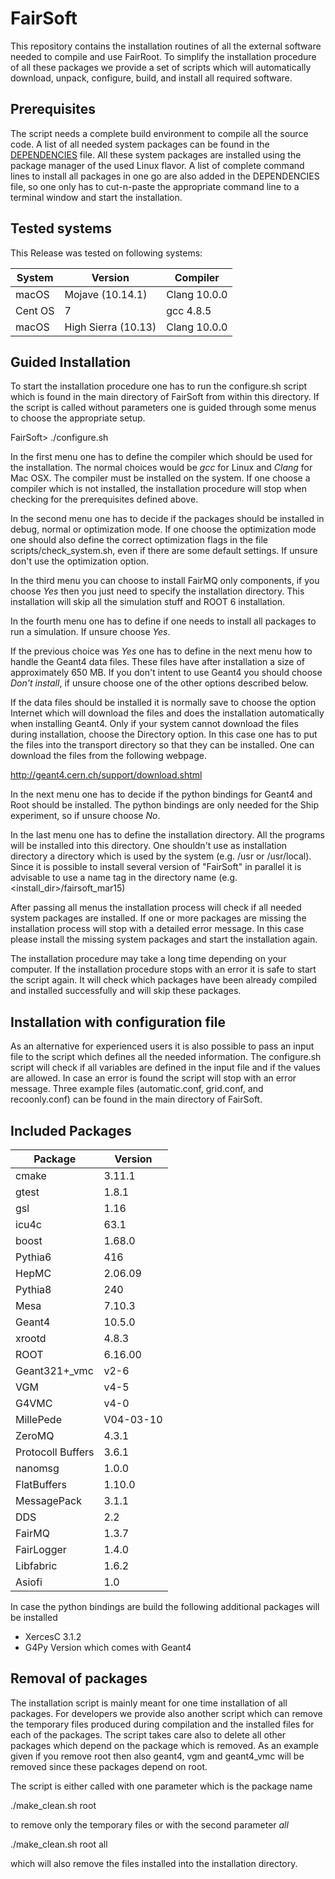 # FairSoft

This repository contains the installation routines of all the external software needed
to compile and use FairRoot.
To simplify the installation procedure of all these packages we provide a set of
scripts which will automatically download, unpack, configure, build‚ and install
all required software.

## Prerequisites

The script needs a complete build environment to compile all the source code. A list
of all needed system packages can be found in the [DEPENDENCIES](dependencies.md) file. All these system
packages are installed using the package manager of the used Linux flavor. A list of
complete command lines to install all packages in one go are also added in the
DEPENDENCIES file, so one only has to cut-n-paste the appropriate command line to a
terminal window and start the installation.

## Tested systems
This Release was tested on following systems:

| System   | Version              |  Compiler    |
|----------|----------------------|--------------|
| macOS    | Mojave (10.14.1)     | Clang 10.0.0 |
| Cent OS  | 7                    | gcc 4.8.5    |
| macOS    | High Sierra (10.13)  | Clang 10.0.0 |


## Guided Installation

To start the installation procedure one has to run the configure.sh script which is
found in the main directory of FairSoft from within this directory. If the script is
called without parameters one is guided through some menus to choose the appropriate
setup.

  FairSoft> ./configure.sh

In the first menu one has to define the compiler which should be used for the
installation. The normal choices would be _gcc_ for Linux and _Clang_ for Mac OSX.
The compiler must be installed on the system. If one choose a compiler which is not
installed, the installation procedure will stop when checking for the prerequisites
defined above.

In the second menu one has to decide if the packages should be installed in
debug, normal or optimization mode. If one choose the optimization mode one
should also define the correct optimization flags in the file
scripts/check_system.sh, even if there are some default settings.
If unsure don't use the optimization option.

In the third menu you can choose to install FairMQ only components,
if you choose _Yes_ then you just need to specify the installation directory. This installation will skip all the simulation stuff and ROOT 6 installation.

In the fourth menu one has to define if one needs to install all packages to
run a simulation. If unsure choose _Yes_.

If the previous choice was _Yes_ one has to define in the next menu how to handle the
Geant4 data files. These files have after installation a size of approximately 650 MB.
If you don't intent to use Geant4 you should choose _Don't install_, if unsure choose
one of the other options described below.

If the data files should be installed it is normally save to choose the
option Internet which will download the files and does the installation
automatically when installing Geant4.
Only if your system cannot download the files during installation, choose the
Directory option.  In this case one has to put the files into the transport directory
so that they can be installed. One can download the files from the following webpage.

http://geant4.cern.ch/support/download.shtml


In the next menu one has to decide if the python bindings for Geant4 and Root should
be installed. The python bindings are only needed for the Ship experiment,
so if unsure choose _No_.

In the last menu one has to define the installation directory. All the programs will be
installed into this directory. One shouldn't use as installation directory a directory
which is used by the system (e.g. /usr or /usr/local). Since it is possible to install
several version of "FairSoft" in parallel it is advisable to use a name tag in the
directory name (e.g. <install_dir>/fairsoft_mar15)

After passing all menus the installation process will check if all needed system
packages are installed. If one or more packages are missing the installation process
will stop with a detailed error message. In this case please install the missing
system packages and start the installation again.

The installation procedure may take a long time depending on your computer. If the
installation procedure stops with an error it is safe to start the script again.
It will check which packages have been already compiled and installed successfully
and will skip these packages.

## Installation with configuration file

As an alternative for experienced users it is also possible to pass an input file to
the script which defines all the needed information. The configure.sh script will
check if all variables are defined in the input file and if the values are allowed.
In case an error is found the script will stop with an error message. Three example
files (automatic.conf, grid.conf, and recoonly.conf) can be found in the main
directory of FairSoft.

## Included Packages

|Package|Version|
|---|---|
| cmake  |3.11.1 |
| gtest  |1.8.1|
| gsl    |1.16|
| icu4c  |63.1|
| boost  |1.68.0|
| Pythia6 |416|
| HepMC  |2.06.09|
| Pythia8| 240|
| Mesa | 7.10.3|
| Geant4 |10.5.0|
| xrootd |4.8.3|
| ROOT | 6.16.00|
| Geant321+_vmc| v2-6|
| VGM| v4-5|
| G4VMC| v4-0|
| MillePede |V04-03-10|
| ZeroMQ |4.3.1|
| Protocoll Buffers| 3.6.1|
| nanomsg |1.0.0|
| FlatBuffers |1.10.0|
| MessagePack |3.1.1|
| DDS |2.2|
| FairMQ |1.3.7|
| FairLogger |1.4.0|
| Libfabric |1.6.2|
| Asiofi |1.0|


In case the python bindings are build the following additional packages will be installed
* XercesC 3.1.2
* G4Py Version which comes with Geant4


## Removal of packages

The installation script is mainly meant for one time installation of all packages.
For developers we provide also another script which can remove the temporary files
produced during compilation and the installed files for each of the packages.
The script takes care also to delete all other packages which depend on the
package which is removed. As an example given if you remove root then also
geant4, vgm and geant4_vmc will be removed since these packages depend on root.

The script is either called with one parameter which is the package name

   ./make_clean.sh root

to remove only the temporary files or with the second parameter _all_

  ./make_clean.sh root all

which will also remove the files installed into the installation directory.
